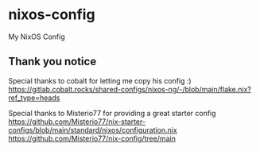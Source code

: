 # nixos-config
My NixOS Config

## Thank you notice

Special thanks to cobalt for letting me copy his config :)
https://gitlab.cobalt.rocks/shared-configs/nixos-ng/-/blob/main/flake.nix?ref_type=heads

Special thanks to Misterio77 for providing a great starter config
https://github.com/Misterio77/nix-starter-configs/blob/main/standard/nixos/configuration.nix
https://github.com/Misterio77/nix-config/tree/main
